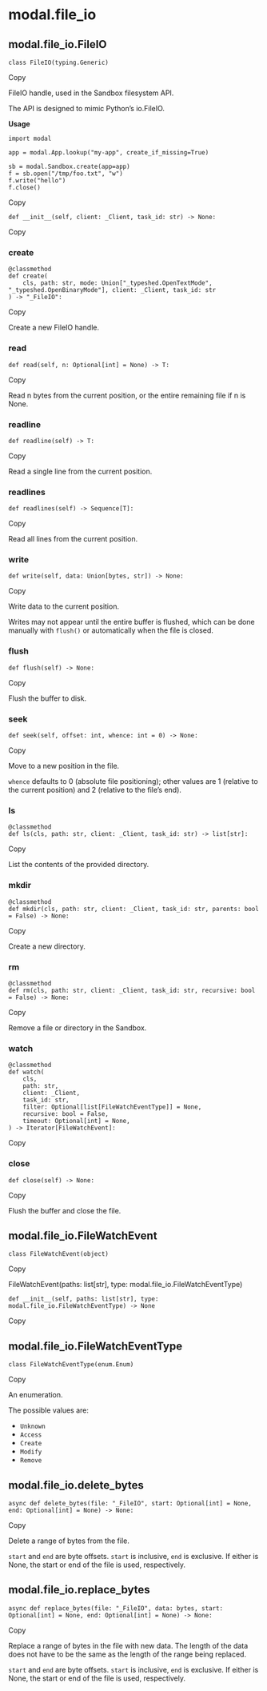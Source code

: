 # modal.file_io

## modal.file_io.FileIO

    
    
    class FileIO(typing.Generic)

Copy

FileIO handle, used in the Sandbox filesystem API.

The API is designed to mimic Python’s io.FileIO.

**Usage**

    
    
    import modal
    
    app = modal.App.lookup("my-app", create_if_missing=True)
    
    sb = modal.Sandbox.create(app=app)
    f = sb.open("/tmp/foo.txt", "w")
    f.write("hello")
    f.close()

Copy

    
    
    def __init__(self, client: _Client, task_id: str) -> None:

Copy

### create

    
    
    @classmethod
    def create(
        cls, path: str, mode: Union["_typeshed.OpenTextMode", "_typeshed.OpenBinaryMode"], client: _Client, task_id: str
    ) -> "_FileIO":

Copy

Create a new FileIO handle.

### read

    
    
    def read(self, n: Optional[int] = None) -> T:

Copy

Read n bytes from the current position, or the entire remaining file if n is
None.

### readline

    
    
    def readline(self) -> T:

Copy

Read a single line from the current position.

### readlines

    
    
    def readlines(self) -> Sequence[T]:

Copy

Read all lines from the current position.

### write

    
    
    def write(self, data: Union[bytes, str]) -> None:

Copy

Write data to the current position.

Writes may not appear until the entire buffer is flushed, which can be done
manually with `flush()` or automatically when the file is closed.

### flush

    
    
    def flush(self) -> None:

Copy

Flush the buffer to disk.

### seek

    
    
    def seek(self, offset: int, whence: int = 0) -> None:

Copy

Move to a new position in the file.

`whence` defaults to 0 (absolute file positioning); other values are 1
(relative to the current position) and 2 (relative to the file’s end).

### ls

    
    
    @classmethod
    def ls(cls, path: str, client: _Client, task_id: str) -> list[str]:

Copy

List the contents of the provided directory.

### mkdir

    
    
    @classmethod
    def mkdir(cls, path: str, client: _Client, task_id: str, parents: bool = False) -> None:

Copy

Create a new directory.

### rm

    
    
    @classmethod
    def rm(cls, path: str, client: _Client, task_id: str, recursive: bool = False) -> None:

Copy

Remove a file or directory in the Sandbox.

### watch

    
    
    @classmethod
    def watch(
        cls,
        path: str,
        client: _Client,
        task_id: str,
        filter: Optional[list[FileWatchEventType]] = None,
        recursive: bool = False,
        timeout: Optional[int] = None,
    ) -> Iterator[FileWatchEvent]:

Copy

### close

    
    
    def close(self) -> None:

Copy

Flush the buffer and close the file.

## modal.file_io.FileWatchEvent

    
    
    class FileWatchEvent(object)

Copy

FileWatchEvent(paths: list[str], type: modal.file_io.FileWatchEventType)

    
    
    def __init__(self, paths: list[str], type: modal.file_io.FileWatchEventType) -> None

Copy

## modal.file_io.FileWatchEventType

    
    
    class FileWatchEventType(enum.Enum)

Copy

An enumeration.

The possible values are:

  * `Unknown`
  * `Access`
  * `Create`
  * `Modify`
  * `Remove`

## modal.file_io.delete_bytes

    
    
    async def delete_bytes(file: "_FileIO", start: Optional[int] = None, end: Optional[int] = None) -> None:

Copy

Delete a range of bytes from the file.

`start` and `end` are byte offsets. `start` is inclusive, `end` is exclusive.
If either is None, the start or end of the file is used, respectively.

## modal.file_io.replace_bytes

    
    
    async def replace_bytes(file: "_FileIO", data: bytes, start: Optional[int] = None, end: Optional[int] = None) -> None:

Copy

Replace a range of bytes in the file with new data. The length of the data
does not have to be the same as the length of the range being replaced.

`start` and `end` are byte offsets. `start` is inclusive, `end` is exclusive.
If either is None, the start or end of the file is used, respectively.

